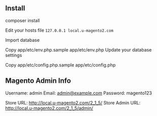 Install
---
composer install

Edit your hosts file
```127.0.0.1 local.u-magento2.com```

Import database


Copy app/etc/env.php.sample app/etc/env.php
Update your database settings

Copy app/etc/config.php.sample app/etc/config.php


Magento Admin Info
---
Username: admin
Email: admin@example.com
Password: magento123

Store URL: http://local.u-magento2.com/2_1_5/
Store Admin URL: http://local.u-magento2.com/2_1_5/admin/

